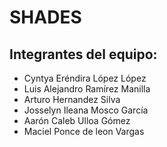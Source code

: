 # SHADES
## Integrantes del equipo:
- Cyntya Eréndira López López
- Luis Alejandro Ramírez Manilla
- Arturo Hernandez Silva
- Josselyn Ileana Mosco García
- Aarón Caleb Ulloa Gómez
- Maciel Ponce de leon Vargas